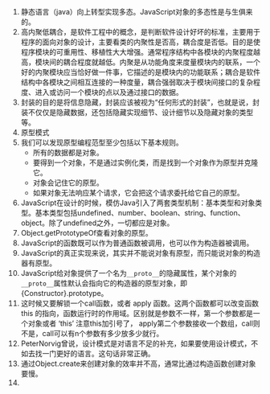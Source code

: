 1. 静态语言（java）向上转型实现多态。JavaScript对象的多态性是与生俱来的。
2. 高内聚低耦合，是软件工程中的概念，是判断软件设计好坏的标准，主要用于程序的面向对象的设计，主要看类的内聚性是否高，耦合度是否低。目的是使程序模块的可重用性、移植性大大增强。通常程序结构中各模块的内聚程度越高，模块间的耦合程度就越低。内聚是从功能角度来度量模块内的联系，一个好的内聚模块应当恰好做一件事，它描述的是模块内的功能联系；耦合是软件结构中各模块之间相互连接的一种度量，耦合强弱取决于模块间接口的复杂程度、进入或访问一个模块的点以及通过接口的数据。
3. 封装的目的是将信息隐藏，封装应该被视为“任何形式的封装”，也就是说，封装不仅仅是隐藏数据，还包括隐藏实现细节、设计细节以及隐藏对象的类型等。
4. 原型模式
5. 我们可以发现原型编程范型至少包括以下基本规则。
   - 所有的数据都是对象。
   - 要得到一个对象，不是通过实例化类，而是找到一个对象作为原型并克隆它。
   - 对象会记住它的原型。
   - 如果对象无法响应某个请求，它会把这个请求委托给它自己的原型。
6. JavaScript在设计的时候，模仿Java引入了两套类型机制：基本类型和对象类型。基本类型包括undefined、number、boolean、string、function、object。除了undefined之外，一切都应是对象。
7. Object.getPrototypeOf查看对象的原型。
8. JavaScript的函数既可以作为普通函数被调用，也可以作为构造器被调用。
9. JavaScript的真正实现来说，其实并不能说对象有原型，而只能说对象的构造器有原型。
10. JavaScript给对象提供了一个名为`__proto__`的隐藏属性，某个对象的`__proto__`属性默认会指向它的构造器的原型对象，即{Constructor}.prototype。
11. 这时候又要解锁一个call函数，或者 apply 函数。这两个函数都可以改变函数 this 的指向，函数运行时的作用域。区别就是参数不一样，第一个参数都是一个对象或者 ‘this’ 注意this加引号了， apply第二个参数接收一个数组，call则不是，call可以有n个参数有多少放多少就行。
12. PeterNorvig曾说，设计模式是对语言不足的补充，如果要使用设计模式，不如去找一门更好的语言。这句话非常正确。
13. 通过Object.create来创建对象的效率并不高，通常比通过构造函数创建对象要慢。
14. 